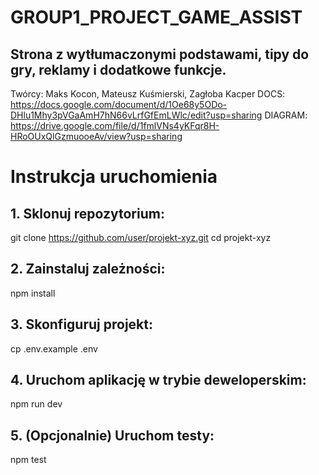 # GROUP1_PROJECT_GAME_ASSIST
## Strona z wytłumaczonymi podstawami, tipy do gry, reklamy i dodatkowe funkcje. 

Twórcy: Maks Kocon, Mateusz Kuśmierski, Zagłoba Kacper
DOCS: https://docs.google.com/document/d/1Oe68y5ODo-DHlu1Mhy3pVGaAmH7hN66vLrfGfEmLWlc/edit?usp=sharing
DIAGRAM: https://drive.google.com/file/d/1fmlVNs4yKFqr8H-HRoOUxQlGzmuooeAv/view?usp=sharing

# Instrukcja uruchomienia
## 1. Sklonuj repozytorium:
git clone https://github.com/user/projekt-xyz.git
cd projekt-xyz

## 2. Zainstaluj zależności:
npm install

## 3. Skonfiguruj projekt:
cp .env.example .env

## 4. Uruchom aplikację w trybie deweloperskim:
npm run dev

## 5. (Opcjonalnie) Uruchom testy:
npm test
